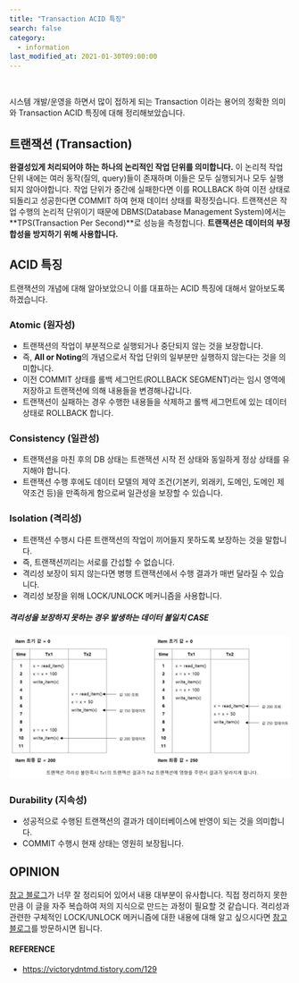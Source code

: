 ```yaml
---
title: "Transaction ACID 특징"
search: false
category:
  - information
last_modified_at: 2021-01-30T09:00:00
---
```


<br>

시스템 개발/운영을 하면서 많이 접하게 되는 Transaction 이라는 용어의 정확한 의미와 Transaction ACID 특징에 대해 정리해보았습니다. 

## 트랜잭션 (Transaction)
**완결성있게 처리되어야 하는 하나의 논리적인 작업 단위를 의미합니다.** 
이 논리적 작업 단위 내에는 여러 동작(질의, query)들이 존재하며 이들은 모두 실행되거나 모두 실행되지 않아야합니다. 
작업 단위가 중간에 실패한다면 이를 ROLLBACK 하여 이전 상태로 되돌리고 성공한다면 COMMIT 하여 현재 데이터 상태를 확정짓습니다. 
트랜잭션은 작업 수행의 논리적 단위이기 때문에 DBMS(Database Management System)에서는 **TPS(Transaction Per Second)**로 성능을 측정합니다. 
**트랜잭션은 데이터의 부정합성을 방지하기 위해 사용합니다.** 

## ACID 특징
트랜잭션의 개념에 대해 알아보았으니 이를 대표하는 ACID 특징에 대해서 알아보도록 하겠습니다. 

### Atomic (원자성)
- 트랜잭션의 작업이 부분적으로 실행되거나 중단되지 않는 것을 보장합니다.
- 즉, **All or Noting**의 개념으로서 작업 단위의 일부분만 실행하지 않는다는 것을 의미합니다.
- 이전 COMMIT 상태를 롤백 세그먼트(ROLLBACK SEGMENT)라는 임시 영역에 저장하고 트랜잭션에 의해 내용들을 변경해나갑니다.
- 트랜잭션이 실패하는 경우 수행한 내용들을 삭제하고 롤백 세그먼트에 있는 데이터 상태로 ROLLBACK 합니다. 

### Consistency (일관성)
- 트랜잭션을 마친 후의 DB 상태는 트랜잭션 시작 전 상태와 동일하게 정상 상태를 유지해야 합니다.
- 트랜잭션 수행 후에도 데이터 모델의 제약 조건(기본키, 외래키, 도메인, 도메인 제약조건 등)을 만족하게 함으로써 일관성을 보장할 수 있습니다.

### Isolation (격리성)
- 트랜잭션 수행시 다른 트랜잭션의 작업이 끼어들지 못하도록 보장하는 것을 말합니다.
- 즉, 트랜잭션끼리는 서로를 간섭할 수 없습니다.
- 격리성 보장이 되지 않는다면 병행 트랜잭션에서 수행 결과가 매번 달라질 수 있습니다.
- 격리성 보장을 위해 LOCK/UNLOCK 메커니즘을 사용합니다.

##### 격리성을 보장하지 못하는 경우 발생하는 데이터 불일치 CASE
<p align="center"><img src="/images/transcation-acid-1.JPG"></p>

### Durability (지속성)
- 성공적으로 수행된 트랜잭션의 결과가 데이터베이스에 반영이 되는 것을 의미합니다.
- COMMIT 수행시 현재 상태는 영원히 보장됩니다.

## OPINION
[참고 블로그][acid-blogLink]가 너무 잘 정리되어 있어서 내용 대부분이 유사합니다. 
직접 정리하지 못한만큼 이 글을 자주 복습하여 저의 지식으로 만드는 과정이 필요할 것 같습니다. 
격리성과 관련한 구체적인 LOCK/UNLOCK 메커니즘에 대한 내용에 대해 알고 싶으시다면 [참고 블로그][acid-blogLink]를 방문하시면 됩니다.  

#### REFERENCE
- <https://victorydntmd.tistory.com/129>

[acid-blogLink]: https://victorydntmd.tistory.com/129
